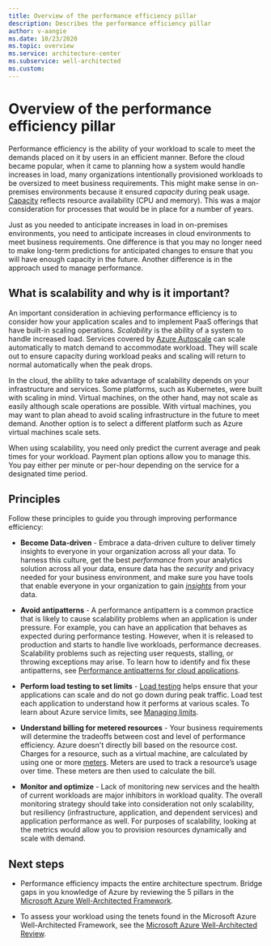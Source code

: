 ```yaml
---
title: Overview of the performance efficiency pillar
description: Describes the performance efficiency pillar
author: v-aangie
ms.date: 10/23/2020
ms.topic: overview
ms.service: architecture-center
ms.subservice: well-architected
ms.custom: 
---
```


# Overview of the performance efficiency pillar

Performance efficiency is the ability of your workload to scale to meet the demands placed on it by users in an efficient manner. Before the cloud became popular, when it came to planning how a system would handle increases in load, many organizations intentionally provisioned workloads to be oversized to meet business requirements. This might make sense in on-premises environments because it ensured *capacity* during peak usage. [Capacity](https://docs.microsoft.com/azure/api-management/api-management-capacity#what-is-capacity) reflects resource availability (CPU and memory). This was a major consideration for processes that would be in place for a number of years.

Just as you needed to anticipate increases in load in on-premises environments, you need to anticipate increases in cloud environments to meet business requirements. One difference is that you may no longer need to make long-term predictions for anticipated changes to ensure that you will have enough capacity in the future. Another difference is in the approach used to manage performance.



## What is scalability and why is it important?

An important consideration in achieving performance efficiency is to consider how your application scales and to implement PaaS offerings that have built-in scaling operations. *Scalability* is the ability of a system to handle increased load. Services covered by [Azure Autoscale](https://docs.microsoft.com/azure/azure-monitor/platform/autoscale-overview)<!--replace LINK with new Autoscaling--> can scale automatically to match demand to accommodate workload. They will scale out to ensure capacity during workload peaks and scaling will return to normal automatically when the peak drops.

In the cloud, the ability to take advantage of scalability depends on your infrastructure and services. Some platforms, such as Kubernetes, were built with scaling in mind. Virtual machines, on the other hand, may not scale as easily although scale operations are possible. With virtual machines, you may want to plan ahead to avoid scaling infrastructure in the future to meet demand. Another option is to select a different platform such as Azure virtual machines scale sets.

When using scalability, you need only predict the current average and peak times for your workload. Payment plan options allow you to manage this. You pay either per minute or per-hour depending on the service for a designated time period.

## Principles

Follow these principles to guide you through improving performance efficiency:

- **Become Data-driven** - Embrace a data-driven culture to deliver timely insights to everyone in your organization across all your data. To harness this culture, get the best *performance* from your analytics solution across all your data, ensure data has the *security* and privacy needed for your business environment, and make sure you have tools that enable everyone in your organization to gain [*insights*](https://azure.microsoft.com/blog/the-key-to-a-data-driven-culture-timely-insights/) from your data.

- **Avoid antipatterns** - A performance antipattern is a common practice that is likely to cause scalability problems when an application is under pressure. For example, you can have an application that behaves as expected during performance testing. However, when it is released to production and starts to handle live workloads, performance decreases. Scalability problems such as rejecting user requests, stalling, or throwing exceptions may arise. To learn how to identify and fix these antipatterns, see [Performance antipatterns for cloud applications](https://docs.microsoft.com/azure/architecture/antipatterns/).

- **Perform load testing to set limits** - [Load testing](https://docs.microsoft.com/azure/architecture/framework/scalability/load-testing) helps ensure that your applications can scale and do not go down during peak traffic. Load test each application to understand how it performs at various scales. To learn about Azure service limits, see [Managing limits](https://docs.microsoft.com/azure/azure-resource-manager/management/azure-subscription-service-limits#managing-limits).

- **Understand billing for metered resources** - Your business requirements will determine the tradeoffs between cost and level of performance efficiency. Azure doesn't directly bill based on the resource cost. Charges for a resource, such as a virtual machine, are calculated by using one or more [meters](https://docs.microsoft.com/azure/cost-management-billing/understand/review-individual-bill#resources-are-billed-by-usage-meters). Meters are used to track a resource’s usage over time. These meters are then used to calculate the bill.

- **Monitor and optimize** - Lack of monitoring new services​ and the health of current workloads are major inhibitors in workload quality. The overall monitoring strategy should take into consideration not only scalability, but resiliency (infrastructure, application, and dependent services) and application performance as well. For purposes of scalability, looking at the metrics would allow you to provision resources dynamically and scale with demand.

## Next steps

- Performance efficiency impacts the entire architecture spectrum. Bridge gaps in you knowledge of Azure by reviewing the 5 pillars in the [Microsoft Azure Well-Architected Framework](https://docs.microsoft.com/azure/architecture/framework/).

- To assess your workload using the tenets found in the Microsoft Azure Well-Architected Framework, see the [Microsoft Azure Well-Architected Review](https://docs.microsoft.com/assessments/?id=azure-architecture-review&mode=pre-assessment).